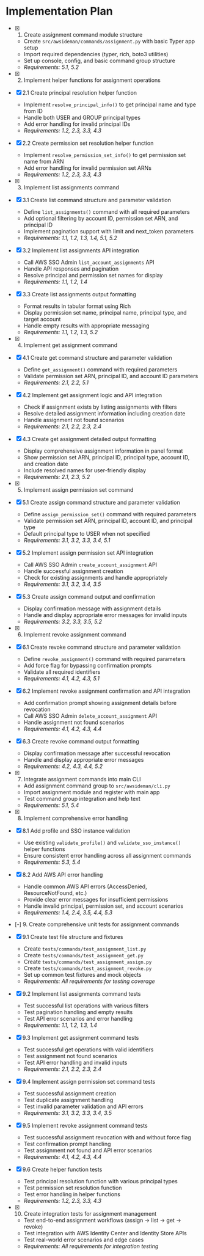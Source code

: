 # Implementation Plan

- [x] 1. Create assignment command module structure
  - Create `src/awsideman/commands/assignment.py` with basic Typer app setup
  - Import required dependencies (typer, rich, boto3 utilities)
  - Set up console, config, and basic command group structure
  - _Requirements: 5.1, 5.2_

- [x] 2. Implement helper functions for assignment operations
- [x] 2.1 Create principal resolution helper function
  - Implement `resolve_principal_info()` to get principal name and type from ID
  - Handle both USER and GROUP principal types
  - Add error handling for invalid principal IDs
  - _Requirements: 1.2, 2.3, 3.3, 4.3_

- [x] 2.2 Create permission set resolution helper function
  - Implement `resolve_permission_set_info()` to get permission set name from ARN
  - Add error handling for invalid permission set ARNs
  - _Requirements: 1.2, 2.3, 3.3, 4.3_

- [x] 3. Implement list assignments command
- [x] 3.1 Create list command structure and parameter validation
  - Define `list_assignments()` command with all required parameters
  - Add optional filtering by account ID, permission set ARN, and principal ID
  - Implement pagination support with limit and next_token parameters
  - _Requirements: 1.1, 1.2, 1.3, 1.4, 5.1, 5.2_

- [x] 3.2 Implement list assignments API integration
  - Call AWS SSO Admin `list_account_assignments` API
  - Handle API responses and pagination
  - Resolve principal and permission set names for display
  - _Requirements: 1.1, 1.2, 1.4_

- [x] 3.3 Create list assignments output formatting
  - Format results in tabular format using Rich
  - Display permission set name, principal name, principal type, and target account
  - Handle empty results with appropriate messaging
  - _Requirements: 1.1, 1.2, 1.3, 5.2_

- [x] 4. Implement get assignment command
- [x] 4.1 Create get command structure and parameter validation
  - Define `get_assignment()` command with required parameters
  - Validate permission set ARN, principal ID, and account ID parameters
  - _Requirements: 2.1, 2.2, 5.1_

- [x] 4.2 Implement get assignment logic and API integration
  - Check if assignment exists by listing assignments with filters
  - Resolve detailed assignment information including creation date
  - Handle assignment not found scenarios
  - _Requirements: 2.1, 2.2, 2.3, 2.4_

- [x] 4.3 Create get assignment detailed output formatting
  - Display comprehensive assignment information in panel format
  - Show permission set ARN, principal ID, principal type, account ID, and creation date
  - Include resolved names for user-friendly display
  - _Requirements: 2.1, 2.3, 5.2_

- [x] 5. Implement assign permission set command
- [x] 5.1 Create assign command structure and parameter validation
  - Define `assign_permission_set()` command with required parameters
  - Validate permission set ARN, principal ID, account ID, and principal type
  - Default principal type to USER when not specified
  - _Requirements: 3.1, 3.2, 3.3, 3.4, 5.1_

- [x] 5.2 Implement assign permission set API integration
  - Call AWS SSO Admin `create_account_assignment` API
  - Handle successful assignment creation
  - Check for existing assignments and handle appropriately
  - _Requirements: 3.1, 3.2, 3.4, 3.5_

- [x] 5.3 Create assign command output and confirmation
  - Display confirmation message with assignment details
  - Handle and display appropriate error messages for invalid inputs
  - _Requirements: 3.2, 3.3, 3.5, 5.2_

- [x] 6. Implement revoke assignment command
- [x] 6.1 Create revoke command structure and parameter validation
  - Define `revoke_assignment()` command with required parameters
  - Add force flag for bypassing confirmation prompts
  - Validate all required identifiers
  - _Requirements: 4.1, 4.2, 4.3, 5.1_

- [x] 6.2 Implement revoke assignment confirmation and API integration
  - Add confirmation prompt showing assignment details before revocation
  - Call AWS SSO Admin `delete_account_assignment` API
  - Handle assignment not found scenarios
  - _Requirements: 4.1, 4.2, 4.3, 4.4_

- [x] 6.3 Create revoke command output formatting
  - Display confirmation message after successful revocation
  - Handle and display appropriate error messages
  - _Requirements: 4.2, 4.3, 4.4, 5.2_

- [x] 7. Integrate assignment commands into main CLI
  - Add assignment command group to `src/awsideman/cli.py`
  - Import assignment module and register with main app
  - Test command group integration and help text
  - _Requirements: 5.1, 5.4_

- [x] 8. Implement comprehensive error handling
- [x] 8.1 Add profile and SSO instance validation
  - Use existing `validate_profile()` and `validate_sso_instance()` helper functions
  - Ensure consistent error handling across all assignment commands
  - _Requirements: 5.3, 5.4_

- [x] 8.2 Add AWS API error handling
  - Handle common AWS API errors (AccessDenied, ResourceNotFound, etc.)
  - Provide clear error messages for insufficient permissions
  - Handle invalid principal, permission set, and account scenarios
  - _Requirements: 1.4, 2.4, 3.5, 4.4, 5.3_

- [-] 9. Create comprehensive unit tests for assignment commands
- [x] 9.1 Create test file structure and fixtures
  - Create `tests/commands/test_assignment_list.py`
  - Create `tests/commands/test_assignment_get.py`
  - Create `tests/commands/test_assignment_assign.py`
  - Create `tests/commands/test_assignment_revoke.py`
  - Set up common test fixtures and mock objects
  - _Requirements: All requirements for testing coverage_

- [x] 9.2 Implement list assignments command tests
  - Test successful list operations with various filters
  - Test pagination handling and empty results
  - Test API error scenarios and error handling
  - _Requirements: 1.1, 1.2, 1.3, 1.4_

- [x] 9.3 Implement get assignment command tests
  - Test successful get operations with valid identifiers
  - Test assignment not found scenarios
  - Test API error handling and invalid inputs
  - _Requirements: 2.1, 2.2, 2.3, 2.4_

- [x] 9.4 Implement assign permission set command tests
  - Test successful assignment creation
  - Test duplicate assignment handling
  - Test invalid parameter validation and API errors
  - _Requirements: 3.1, 3.2, 3.3, 3.4, 3.5_

- [x] 9.5 Implement revoke assignment command tests
  - Test successful assignment revocation with and without force flag
  - Test confirmation prompt handling
  - Test assignment not found and API error scenarios
  - _Requirements: 4.1, 4.2, 4.3, 4.4_

- [x] 9.6 Create helper function tests
  - Test principal resolution function with various principal types
  - Test permission set resolution function
  - Test error handling in helper functions
  - _Requirements: 1.2, 2.3, 3.3, 4.3_

- [x] 10. Create integration tests for assignment management
  - Test end-to-end assignment workflows (assign -> list -> get -> revoke)
  - Test integration with AWS Identity Center and Identity Store APIs
  - Test real-world error scenarios and edge cases
  - _Requirements: All requirements for integration testing_